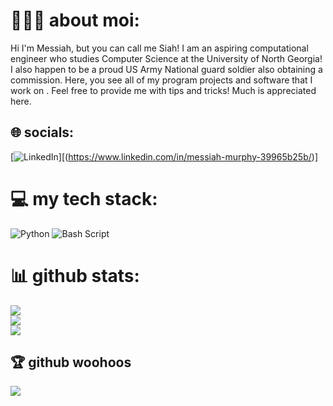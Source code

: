 #  👩🏽‍💻 about moi:
Hi I'm Messiah, but you can call me Siah! I am an aspiring computational engineer who studies Computer Science at the University of North Georgia! I also happen to be a proud US Army National guard soldier also obtaining a commission. Here, you see all of my program projects and software that I work on . Feel free to provide me with tips and tricks! Much is appreciated here. 


## 🌐 socials:
[![LinkedIn](https://img.shields.io/badge/LinkedIn-%230077B5.svg?logo=linkedin&logoColor=white)][(https://www.linkedin.com/in/messiah-murphy-39965b25b/)]

# 💻 my tech stack:
![Python](https://img.shields.io/badge/python-3670A0?style=for-the-badge&logo=python&logoColor=ffdd54) ![Bash Script](https://img.shields.io/badge/bash_script-%23121011.svg?style=for-the-badge&logo=gnu-bash&logoColor=white)
# 📊 github stats:
![](https://github-readme-stats.vercel.app/api?username=saismurphy&theme=jolly&hide_border=true&include_all_commits=false&count_private=false)<br/>
![](https://github-readme-streak-stats.herokuapp.com/?user=saismurphy&theme=jolly&hide_border=true)<br/>
![](https://github-readme-stats.vercel.app/api/top-langs/?username=saismurphy&theme=jolly&hide_border=true&include_all_commits=false&count_private=false&layout=compact)

## 🏆 github woohoos
![](https://github-profile-trophy.vercel.app/?username=saismurphy&theme=merko&no-frame=true&no-bg=true&margin-w=4)

